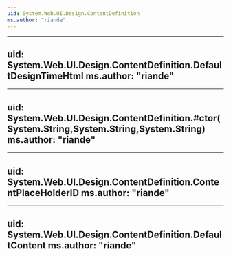```yaml
---
uid: System.Web.UI.Design.ContentDefinition
ms.author: "riande"
---
```


---
uid: System.Web.UI.Design.ContentDefinition.DefaultDesignTimeHtml
ms.author: "riande"
---

---
uid: System.Web.UI.Design.ContentDefinition.#ctor(System.String,System.String,System.String)
ms.author: "riande"
---

---
uid: System.Web.UI.Design.ContentDefinition.ContentPlaceHolderID
ms.author: "riande"
---

---
uid: System.Web.UI.Design.ContentDefinition.DefaultContent
ms.author: "riande"
---
